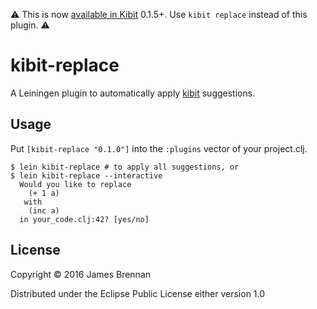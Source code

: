 :warning: This is now [available in Kibit](https://github.com/jonase/kibit#automatically-replacing-suggestions-in-source-file) 0.1.5+. Use `kibit replace` instead of this plugin. :warning: 

# kibit-replace

A Leiningen plugin to automatically apply [kibit](https://github.com/jonase/kibit) suggestions.

## Usage

Put `[kibit-replace "0.1.0"]` into the `:plugins` vector of your project.clj.

    $ lein kibit-replace # to apply all suggestions, or
    $ lein kibit-replace --interactive
      Would you like to replace
        (+ 1 a)
       with
        (inc a)
      in your_code.clj:42? [yes/no]


## License

Copyright © 2016 James Brennan

Distributed under the Eclipse Public License either version 1.0

